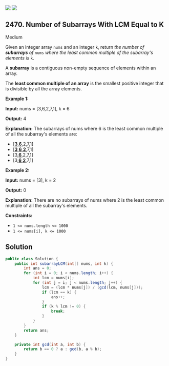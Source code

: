 [![](https://img.shields.io/github/stars/javadev/LeetCode-in-Java?label=Stars&style=flat-square)](https://github.com/javadev/LeetCode-in-Java)
[![](https://img.shields.io/github/forks/javadev/LeetCode-in-Java?label=Fork%20me%20on%20GitHub%20&style=flat-square)](https://github.com/javadev/LeetCode-in-Java/fork)

## 2470\. Number of Subarrays With LCM Equal to K

Medium

Given an integer array `nums` and an integer `k`, return _the number of **subarrays** of_ `nums` _where the least common multiple of the subarray's elements is_ `k`.

A **subarray** is a contiguous non-empty sequence of elements within an array.

The **least common multiple of an array** is the smallest positive integer that is divisible by all the array elements.

**Example 1:**

**Input:** nums = [3,6,2,7,1], k = 6

**Output:** 4

**Explanation:** The subarrays of nums where 6 is the least common multiple of all the subarray's elements are:
- \[<ins>**3**</ins>,<ins>**6**</ins>,2,7,1] 
- \[<ins>**3**</ins>,<ins>**6**</ins>,<ins>**2**</ins>,7,1] 
- \[3,<ins>**6**</ins>,2,7,1] 
- \[3,<ins>**6**</ins>,<ins>**2**</ins>,7,1]

**Example 2:**

**Input:** nums = [3], k = 2

**Output:** 0

**Explanation:** There are no subarrays of nums where 2 is the least common multiple of all the subarray's elements.

**Constraints:**

*   `1 <= nums.length <= 1000`
*   `1 <= nums[i], k <= 1000`

## Solution

```java
public class Solution {
    public int subarrayLCM(int[] nums, int k) {
        int ans = 0;
        for (int i = 0; i < nums.length; i++) {
            int lcm = nums[i];
            for (int j = i; j < nums.length; j++) {
                lcm = (lcm * nums[j]) / (gcd(lcm, nums[j]));
                if (lcm == k) {
                    ans++;
                }
                if (k % lcm != 0) {
                    break;
                }
            }
        }
        return ans;
    }

    private int gcd(int a, int b) {
        return b == 0 ? a : gcd(b, a % b);
    }
}
```
